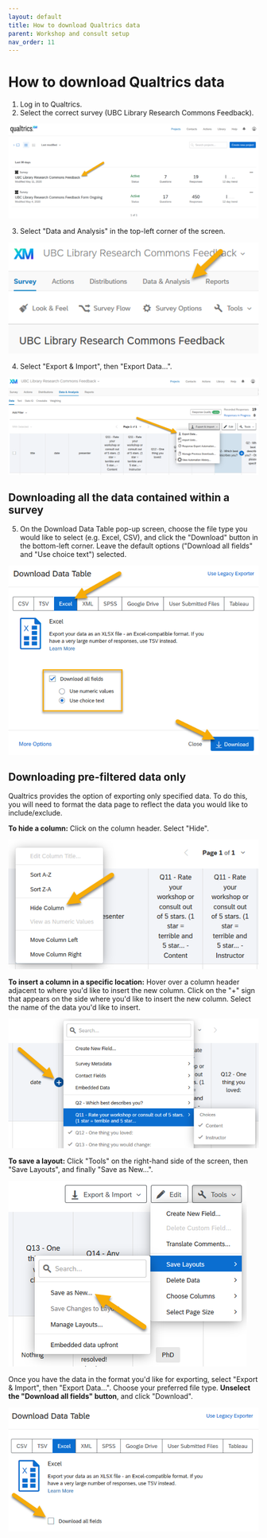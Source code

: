 ```yaml
---
layout: default
title: How to download Qualtrics data
parent: Workshop and consult setup
nav_order: 11
---
```

# How to download Qualtrics data
1. Log in to Qualtrics.
2. Select the correct survey (UBC Library Research Commons Feedback).    

![](../../assets/images/select_correct_survey.png)    

3. Select "Data and Analysis" in the top-left corner of the screen.    

![](../../assets/images/data_analysis_button.png)    

4. Select "Export & Import", then "Export Data...".    

![](../../assets/images/export_data_button.png)    

## Downloading all the data contained within a survey
5. On the Download Data Table pop-up screen, choose the file type you would like to select (e.g. Excel, CSV), and click the "Download" button in the bottom-left corner. Leave the default options ("Download all fields" and "Use choice text") selected.    

![](../../assets/images/data_download_popup_screen.png)    

## Downloading pre-filtered data only
Qualtrics provides the option of exporting only specified data. To do this, you will need to format the data page to reflect the data you would like to include/exclude.    
    
<b>To hide a column:</b> Click on the column header. Select "Hide".    

![](../../assets/images/hide_column.png)    

<b>To insert a column in a specific location:</b> Hover over a column header adjacent to where you'd like to insert the new column. Click on the "+" sign that appears on the side where you'd like to insert the new column. Select the name of the data you'd like to insert.    

![](../../assets/images/add_column.png)    

<b>To save a layout:</b> Click "Tools" on the right-hand side of the screen, then "Save Layouts", and finally "Save as New...".    

![](../../assets/images/save_layout.png)    

Once you have the data in the format you'd like for exporting, select "Export & Import", then "Export Data...". Choose your preferred file type. <b>Unselect the "Download all fields" button</b>, and click "Download".    

![](../../assets/images/data_download_unselect_all_fields.png)
